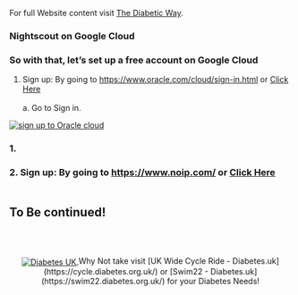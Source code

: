 <!-- this is  on github live server!
docs made by D.Galloway 2019- 2021-->

For full Website content visit [The Diabetic Way](https://www.thediabeticway.co.uk/index.php/en/).


###  **Nightscout on Google Cloud**<br>

### **So with that, let’s set up a free account on Google Cloud <br>**

1.	Sign up: By going to https://www.oracle.com/cloud/sign-in.html or <a href=" https://www.oracle.com/cloud/sign-in.html" target="_blank" title="Sign up">Click Here</a><br><br>
a.	Go to Sign in.<br><a href="https://www.oracle.com/cloud/sign-in.html" target="_blank">
  <img width="auto" height="auto" border="0" align="center"  src="/my-project/img/Nightscout/Nightscout_Oracle Cloud-setup/sign up to Oracle cloud.jpg" title="sign up to Oracle cloud"/>
</a><br>

### 1. 




### 2.  Sign up: By going to https://www.noip.com/ or <a href=" https://www.noip.com/" target="_blank" title="Sign up">Click Here</a><br><br>

## To Be continued!

<br><br>
<center><a href="https://www.diabetes.org.uk/" target="_blank">
  <img width="auto" height="auto" border="0" align="center"  src="/my-project/img/Diabetesuk/pngarea.com_rutgers-logo-png-8467605.png" title="Diabetes UK"/>
</a>Why Not take visit [UK Wide Cycle Ride - Diabetes.uk](https://cycle.diabetes.org.uk/) or  [Swim22 - Diabetes.uk](https://swim22.diabetes.org.uk/) for your Diabetes Needs!</center><br><br>







</font>

 <!--

<table width="1166" border="1" style="border-color: #000000; background-color: #ffffff;" cellpadding="1" cellspacing="1" height="98">
<tbody>
<tr style="height: 16px;">
<td style="width: 1158px; border-color: #000000; background-color: #5B9BD5;" fff=""><span style="font-size: 14pt;"><span style="color: #ffffff;">Note!  If you prefer video, see below</span></span></td>
</tr>
<tr style="height: 56.4063px;">
<td style="width: 1158px; border-color: #000000;"><span style="font-family: tahoma, arial, helvetica, sans-serif; font-size: 14pt;">
<iframe width="850" height="415" src="https://www.youtube.com/embed/gUEqZAfPEZ4" title="YouTube video player" frameborder="0" allow="accelerometer; autoplay; clipboard-write; encrypted-media; gyroscope; picture-in-picture" allowfullscreen></iframe>  </span></td>
</tr>
</tbody>
</table>


-->


